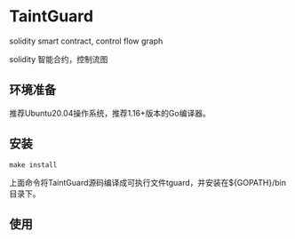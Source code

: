 # TaintGuard
solidity smart contract, control flow graph

solidity 智能合约，控制流图

## 环境准备

推荐Ubuntu20.04操作系统，推荐1.16+版本的Go编译器。

## 安装

```
make install
```

上面命令将TaintGuard源码编译成可执行文件tguard，并安装在${GOPATH}/bin目录下。

## 使用
